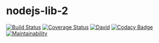 # nodejs-lib-2

[![Build Status](https://travis-ci.org/bushev/nodejs-lib-2.svg?branch=master)](https://travis-ci.org/bushev/nodejs-lib-2)
[![Coverage Status](https://coveralls.io/repos/github/bushev/nodejs-lib-2/badge.svg?branch=master)](https://coveralls.io/github/bushev/nodejs-lib-2?branch=master)
[![David](https://img.shields.io/david/bushev/nodejs-lib-2.svg)](https://david-dm.org/bushev/nodejs-lib-2)
[![Codacy Badge](https://api.codacy.com/project/badge/Grade/6d079b689a5b4a6e86c2ad2ad242eca5)](https://www.codacy.com/app/bushev/nodejs-lib-2?utm_source=github.com&amp;utm_medium=referral&amp;utm_content=bushev/nodejs-lib-2&amp;utm_campaign=Badge_Grade)
[![Maintainability](https://api.codeclimate.com/v1/badges/f55b22158c5d11335885/maintainability)](https://codeclimate.com/github/bushev/nodejs-lib-2/maintainability)
